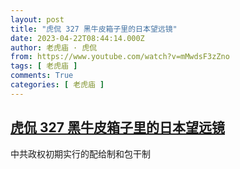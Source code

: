```yaml
---
layout: post
title: "虎侃 327 黑牛皮箱子里的日本望远镜"
date: 2023-04-22T08:44:14.000Z
author: 老虎庙 · 虎侃
from: https://www.youtube.com/watch?v=mMwdsF3zZno
tags: [ 老虎庙 ]
comments: True
categories: [ 老虎庙 ]
---
```

<!--1682153054000-->
[虎侃 327 黑牛皮箱子里的日本望远镜](https://www.youtube.com/watch?v=mMwdsF3zZno)
------

<div>
中共政权初期实行的配给制和包干制
</div>
